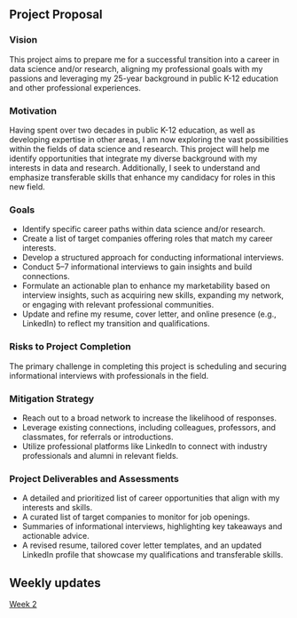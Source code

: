 ## Project Proposal

### Vision
This project aims to prepare me for a successful transition into a career in data science and/or research, aligning my professional goals with my passions and leveraging my 25-year background in public K-12 education and other professional experiences.
### Motivation
Having spent over two decades in public K-12 education, as well as developing expertise in other areas, I am now exploring the vast possibilities within the fields of data science and research. This project will help me identify opportunities that integrate my diverse background with my interests in data and research. Additionally, I seek to understand and emphasize transferable skills that enhance my candidacy for roles in this new field.
### Goals
-	Identify specific career paths within data science and/or research.
-	Create a list of target companies offering roles that match my career interests.
-	Develop a structured approach for conducting informational interviews.
-	Conduct 5–7 informational interviews to gain insights and build connections.
-	Formulate an actionable plan to enhance my marketability based on interview insights, such as acquiring new skills, expanding my network, or engaging with relevant professional communities.
-	Update and refine my resume, cover letter, and online presence (e.g., LinkedIn) to reflect my transition and qualifications.
### Risks to Project Completion
The primary challenge in completing this project is scheduling and securing informational interviews with professionals in the field.
### Mitigation Strategy
-	Reach out to a broad network to increase the likelihood of responses.
-	Leverage existing connections, including colleagues, professors, and classmates, for referrals or introductions.
-	Utilize professional platforms like LinkedIn to connect with industry professionals and alumni in relevant fields.
### Project Deliverables and Assessments
-	A detailed and prioritized list of career opportunities that align with my interests and skills.
-	A curated list of target companies to monitor for job openings.
-	Summaries of informational interviews, highlighting key takeaways and actionable advice.
-	A revised resume, tailored cover letter templates, and an updated LinkedIn profile that showcase my qualifications and transferable skills.

## Weekly updates
[Week 2](weeklyupdates.md###week-2)


